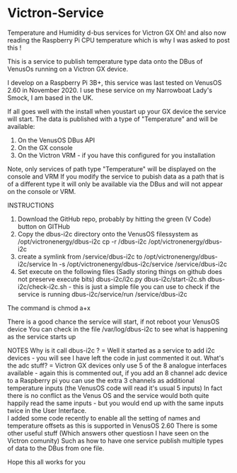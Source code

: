 # Victron-Service
Temperature and Humidity d-bus services for Victron GX
Oh! and also now reading the Raspberry Pi CPU temperature which is why I was asked to post this !

This is a service to publish temperature type data onto the DBus of VenusOs running
on a Victron GX device.

I develop on a Raspberry Pi 3B+, this service was last tested on VenusOS 2.60 in November 2020.
I use these service on my Narrowboat Lady's Smock, I am based in the UK.

If all goes well with the install when youstart up your GX device the service will start.
The data is published with a type of "Temperature" and will be available:
  1) On the VenusOS DBus API
  2) On the GX console
  3) On the Victron VRM - if you have this configured for you installation
  
 Note, only services of path type "Temperature" will be displayed on the console and VRM
 If you modify the service to pubish data as a path that is of a different type
 it will only be available via the DBus and will not appear on the console or VRM.
 
INSTRUCTIONS
1) Download the GitHub repo, probably by hitting the green  (V Code) button on GITHub
2) Copy the dbus-i2c directory onto the VenusOS filessystem as /opt/victronenergy/dbus-i2c
   cp -r <your location>/dbus-i2c /opt/victronenergy/dbus-i2c
3) create a symlink from /service/dbus-i2c to /opt/victronenergy/dbus-i2c/service
   ln -s /opt/victronenergy/dbus-i2c/service /service/dbus-i2c
4) Set execute on the following files (Sadly storing things on github does not preserve execute bits)
   dbus-i2c/i2c.py
   dbus-i2c/start-i2c.sh
   dbus-i2c/check-i2c.sh - this is just a simple file you can use to check if the service is running
   dbus-i2c/service/run
   /service/dbus-i2c
  
  The command is
  chmod a+x <filename>
  
There is a good chance the service will start, if not reboot your VenusOS device
You can check in the file /var/log/dbus-i2c to see what is happening as the service starts up

NOTES
Why is it call dbus-i2c ?    = Well it started as a service to add i2c devices 
    - you will see I have left the code in just commented it out.
What's the adc stuff?        = Victron GX devices only use 5 of the 8 analogue interfaces available
    - again this is commented out, if you add an 8 channel adc device to a Raspberry pi you can use 
      the extra 3 channels as additional temperature inputs (the VenusOS code will read it's usual 5 inputs)
      In fact there is no conflict as the Venus OS and the service would both quite happily read the 
      same inputs - but you would end up with the same inputs twice in the User Interface.     
I added some code recently to enable all the setting of names and temperature offsets as this is supported in
VenusOS 2.60
There is some other useful stuff (Which answers other questiosn I have seen on the Victron comunity)
Such as how to have one service publish multiple types of data to the DBus from one file.
      
Hope this all works for you
    
